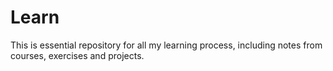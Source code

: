 # Learn

This is essential repository for all my learning process, including notes from courses, exercises and projects.
